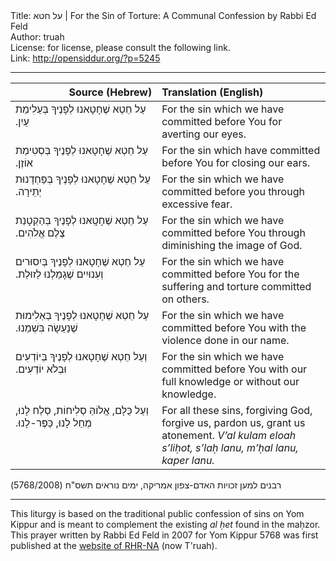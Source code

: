<html>
<head></head>
<body>
Title: על חטא | For the Sin of Torture: A Communal Confession by Rabbi Ed Feld<br />
Author: truah<br />
License: for license, please consult the following link.<br />
Link: <a href="http://opensiddur.org/?p=5245">http://opensiddur.org/?p=5245</a>
<p />
<hr />

<table style="margin-left: auto;margin-right: auto;" class="draggable">
<thead><tr><th id="x" style="text-align: right;">Source (Hebrew)</th><th style="text-align: left;">Translation (English)</th></tr></thead>
<tbody>
<tr>
<td style="vertical-align:top;" width="46%">
<div class="liturgy"><span lang="he">
עַל חֵטְא שֶׁחָטָאנוּ לְפָנֶיךָ בְּעַלִימַת עַיִן.‏
</span></div></td>
 
<td style="vertical-align:top;" width="53%"><div class="english">
For the sin which we have committed before You for averting our eyes.
    </div></td></tr>
<tr><td style="vertical-align:top;" width="46%"><div class="liturgy"><span lang="he">
עַל חֵטְא שֶׁחָטָאנוּ לְפָנֶיךָ בְּסְטִימַת אוֹזֶן.‏
</span></div></td>
 
<td style="vertical-align:top;" width="53%"><div class="english">
For the sin which have committed before You for closing our ears.
    </div></td></tr>
<tr><td style="vertical-align:top;" width="46%"><div class="liturgy"><span lang="he">
עַל חֵטְא שֶׁחָטָאנוּ לְפָנֶיךָ בְּפַּחְדָנוּת יְתֵירָה.‏
</span></div></td>
 
<td style="vertical-align:top;" width="53%"><div class="english">
For the sin which we have committed before you through excessive fear.
    </div></td></tr>
<tr><td style="vertical-align:top;" width="46%"><div class="liturgy"><span lang="he">
עַל חֵטְא שֶׁחָטָֽאנוּ לְפָנֶיךָ בְּהַקְטָנַת צֶלֶם אֱלֹהִים.‏
</span></div></td>
 
<td style="vertical-align:top;" width="53%"><div class="english">
For the sin which we have committed before You through diminishing the image of God.
    </div></td></tr>
<tr><td style="vertical-align:top;" width="46%"><div class="liturgy"><span lang="he">
עַל חֵטְא שֶׁחָטָאנוּ לְפָנֶיךָ בְּיִסוּרים וְעִנוּיִים שֶׁגָמַלְנוּ לַזוּלַת.‏
</span></div></td>
 
<td style="vertical-align:top;" width="53%"><div class="english">
For the sin which we have committed before You for the suffering and torture committed on others.   </div></td></tr>
<tr><td style="vertical-align:top;" width="46%"><div class="liturgy"><span lang="he">
עַל חֵטְא שֶׁחָטָאנוּ לְפָנֶיךָ בְּאַלִימוּת שֶׁנַעַשָׂה בִּשְׁמֵנוּ.‏
</span></div></td>
 
<td style="vertical-align:top;" width="53%"><div class="english">
For the sin which we have committed before You with the violence done in our name.
    </div></td></tr>
<tr><td style="vertical-align:top;" width="46%"><div class="liturgy"><span lang="he">
וְעַל חֵטְא שֶׁחָטָאנוּ לְפָנֶיךָ בְּיוֹדְעִים וּבְלֹא יוֹדְעִים.‏
</span></div></td>
 
<td style="vertical-align:top;" width="53%"><div class="english">
For the sin which we have committed before You with our full knowledge or without our knowledge.
    </div></td></tr>
<tr><td style="vertical-align:top;" width="46%"><div class="liturgy"><span lang="he">
וְעַל כֻּלָּם, אֱלוֹהַּ סְלִיחוֹת, סְלַח לָנוּ, מְחַל לָנוּ, כַּפֶּר-לָנוּ.‏
</span></div></td>
 
<td style="vertical-align:top;" width="53%"><div class="english">
For all these sins, forgiving God, forgive us, pardon us, grant us atonement.
<em>V’al kulam  eloah s’liḥot, s’laḥ lanu, m’ḥal lanu, kaper lanu.</em>
</td>
</tr>
</tbody>
</tbody></table>

<span lang="he">רבנים למען זכויות האדם-צפון אמריקה, ימים נוראים תשס"ח (5768/2008)‏</span>

<hr />

This liturgy is based on the traditional public confession of sins on Yom Kippur and is meant to complement the existing <em>al ḥet</em> found in the maḥzor. This prayer written by Rabbi Ed Feld in 2007 for Yom Kippur 5768 was first published at the <a href="http://www.truah.org/resources-91356/prayers.html">website of RHR-NA</a> (now T'ruah).
</body>
</html>